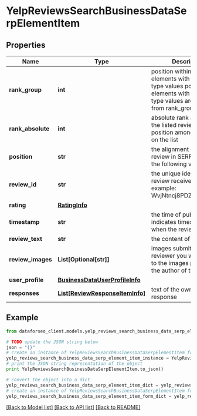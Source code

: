 # YelpReviewsSearchBusinessDataSerpElementItem


## Properties

Name | Type | Description | Notes
------------ | ------------- | ------------- | -------------
**rank_group** | **int** | position within a group of elements with identical type values positions of elements with different type values are omitted from rank_group | [optional] 
**rank_absolute** | **int** | absolute rank among all the listed reviews absolute position among all reviews on the list | [optional] 
**position** | **str** | the alignment of the review in SERP can take the following values: left | [optional] 
**review_id** | **str** | the unique identifier of a review received from Yelp example: WvjNtncj8PDZytbofWlC5A | [optional] 
**rating** | [**RatingInfo**](RatingInfo.md) |  | [optional] 
**timestamp** | **str** | the time of publication indicates timestamp of when the review was listed | [optional] 
**review_text** | **str** | the content of the review | [optional] 
**review_images** | **List[Optional[str]]** | images submitted by the reviewer you will find URLs to the images provided by the author of this review | [optional] 
**user_profile** | [**BusinessDataUserProfileInfo**](BusinessDataUserProfileInfo.md) |  | [optional] 
**responses** | [**List[ReviewResponseItemInfo]**](ReviewResponseItemInfo.md) | text of the owner’s response | [optional] 

## Example

```python
from dataforseo_client.models.yelp_reviews_search_business_data_serp_element_item import YelpReviewsSearchBusinessDataSerpElementItem

# TODO update the JSON string below
json = "{}"
# create an instance of YelpReviewsSearchBusinessDataSerpElementItem from a JSON string
yelp_reviews_search_business_data_serp_element_item_instance = YelpReviewsSearchBusinessDataSerpElementItem.from_json(json)
# print the JSON string representation of the object
print YelpReviewsSearchBusinessDataSerpElementItem.to_json()

# convert the object into a dict
yelp_reviews_search_business_data_serp_element_item_dict = yelp_reviews_search_business_data_serp_element_item_instance.to_dict()
# create an instance of YelpReviewsSearchBusinessDataSerpElementItem from a dict
yelp_reviews_search_business_data_serp_element_item_form_dict = yelp_reviews_search_business_data_serp_element_item.from_dict(yelp_reviews_search_business_data_serp_element_item_dict)
```
[[Back to Model list]](../README.md#documentation-for-models) [[Back to API list]](../README.md#documentation-for-api-endpoints) [[Back to README]](../README.md)


